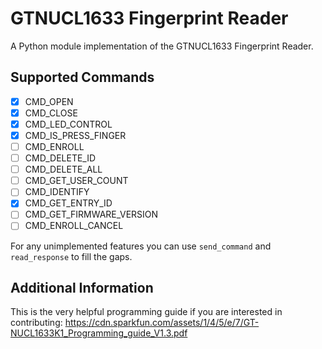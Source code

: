 # GTNUCL1633 Fingerprint Reader
A Python module implementation of the GTNUCL1633 Fingerprint Reader.

## Supported Commands
- [x] CMD_OPEN
- [x] CMD_CLOSE
- [x] CMD_LED_CONTROL
- [x] CMD_IS_PRESS_FINGER
- [ ] CMD_ENROLL
- [ ] CMD_DELETE_ID
- [ ] CMD_DELETE_ALL
- [ ] CMD_GET_USER_COUNT
- [ ] CMD_IDENTIFY
- [x] CMD_GET_ENTRY_ID
- [ ] CMD_GET_FIRMWARE_VERSION
- [ ] CMD_ENROLL_CANCEL

For any unimplemented features you can use `send_command` and `read_response` to fill the gaps.

## Additional Information
This is the very helpful programming guide if you are interested in contributing: https://cdn.sparkfun.com/assets/1/4/5/e/7/GT-NUCL1633K1_Programming_guide_V1.3.pdf